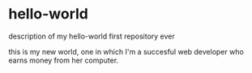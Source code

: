 # hello-world
description of my hello-world first repository ever 

this is my new world, one in which I'm a succesful web developer who earns money from her computer. 
